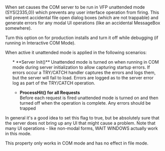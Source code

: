 ﻿When set causes the COM server to be run in VFP unattended mode (SYS(2335,0)) which prevents any user interface operation from firing. This will prevent accidental file open dialog boxes (which are not trappable) and generate errors for any modal UI operations (like an accidental MessageBox somewhere).

Turn this option on for production installs and turn it off while debugging (if running in Interactive COM Mode).


When active it unattended mode is applied in the following scenarios:

<ul>
* **Server Init()**  
Unattended mode is turned on when running in COM mode during server initialization to allow capturing startup errors. If errors occur a TRY/CATCH handler captures the errors and logs them, but the server will fail to load. Errors are logged as to the server error log as part of the TRY/CATCH operation.

* **ProcessHit() for all Requests**  
Before each request is fired unattended mode is turned on and then turned off when the operation is complete. Any errors should be trapped 

</ul>

In general it's a good idea to set this flag to true, but be absolutely sure that the server does not bring up any UI that might cause a problem. Note that many UI operations - like non-modal forms, WAIT WINDOWS actually work in this mode.

This property only works in COM mode and has no effect in file mode.